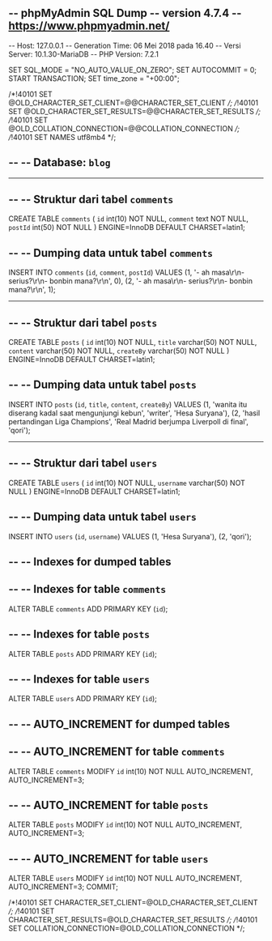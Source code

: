 -- phpMyAdmin SQL Dump
-- version 4.7.4
-- https://www.phpmyadmin.net/
--
-- Host: 127.0.0.1
-- Generation Time: 06 Mei 2018 pada 16.40
-- Versi Server: 10.1.30-MariaDB
-- PHP Version: 7.2.1

SET SQL_MODE = "NO_AUTO_VALUE_ON_ZERO";
SET AUTOCOMMIT = 0;
START TRANSACTION;
SET time_zone = "+00:00";


/*!40101 SET @OLD_CHARACTER_SET_CLIENT=@@CHARACTER_SET_CLIENT */;
/*!40101 SET @OLD_CHARACTER_SET_RESULTS=@@CHARACTER_SET_RESULTS */;
/*!40101 SET @OLD_COLLATION_CONNECTION=@@COLLATION_CONNECTION */;
/*!40101 SET NAMES utf8mb4 */;

--
-- Database: `blog`
--

-- --------------------------------------------------------

--
-- Struktur dari tabel `comments`
--

CREATE TABLE `comments` (
  `id` int(10) NOT NULL,
  `comment` text NOT NULL,
  `postId` int(50) NOT NULL
) ENGINE=InnoDB DEFAULT CHARSET=latin1;

--
-- Dumping data untuk tabel `comments`
--

INSERT INTO `comments` (`id`, `comment`, `postId`) VALUES
(1, '- ah masa\r\n- serius?\r\n- bonbin mana?\r\n', 0),
(2, '- ah masa\r\n- serius?\r\n- bonbin mana?\r\n', 1);

-- --------------------------------------------------------

--
-- Struktur dari tabel `posts`
--

CREATE TABLE `posts` (
  `id` int(10) NOT NULL,
  `title` varchar(50) NOT NULL,
  `content` varchar(50) NOT NULL,
  `createBy` varchar(50) NOT NULL
) ENGINE=InnoDB DEFAULT CHARSET=latin1;

--
-- Dumping data untuk tabel `posts`
--

INSERT INTO `posts` (`id`, `title`, `content`, `createBy`) VALUES
(1, 'wanita itu diserang kadal saat mengunjungi kebun', 'writer', 'Hesa Suryana'),
(2, 'hasil pertandingan Liga Champions', 'Real Madrid berjumpa Liverpoll di final', 'qori');

-- --------------------------------------------------------

--
-- Struktur dari tabel `users`
--

CREATE TABLE `users` (
  `id` int(10) NOT NULL,
  `username` varchar(50) NOT NULL
) ENGINE=InnoDB DEFAULT CHARSET=latin1;

--
-- Dumping data untuk tabel `users`
--

INSERT INTO `users` (`id`, `username`) VALUES
(1, 'Hesa Suryana'),
(2, 'qori');

--
-- Indexes for dumped tables
--

--
-- Indexes for table `comments`
--
ALTER TABLE `comments`
  ADD PRIMARY KEY (`id`);

--
-- Indexes for table `posts`
--
ALTER TABLE `posts`
  ADD PRIMARY KEY (`id`);

--
-- Indexes for table `users`
--
ALTER TABLE `users`
  ADD PRIMARY KEY (`id`);

--
-- AUTO_INCREMENT for dumped tables
--

--
-- AUTO_INCREMENT for table `comments`
--
ALTER TABLE `comments`
  MODIFY `id` int(10) NOT NULL AUTO_INCREMENT, AUTO_INCREMENT=3;

--
-- AUTO_INCREMENT for table `posts`
--
ALTER TABLE `posts`
  MODIFY `id` int(10) NOT NULL AUTO_INCREMENT, AUTO_INCREMENT=3;

--
-- AUTO_INCREMENT for table `users`
--
ALTER TABLE `users`
  MODIFY `id` int(10) NOT NULL AUTO_INCREMENT, AUTO_INCREMENT=3;
COMMIT;

/*!40101 SET CHARACTER_SET_CLIENT=@OLD_CHARACTER_SET_CLIENT */;
/*!40101 SET CHARACTER_SET_RESULTS=@OLD_CHARACTER_SET_RESULTS */;
/*!40101 SET COLLATION_CONNECTION=@OLD_COLLATION_CONNECTION */;
